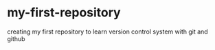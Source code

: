 # my-first-repository
creating my first repository to learn version control system with git and github
